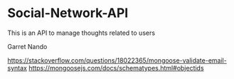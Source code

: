 # Social-Network-API
This is an API to manage thoughts related to users


Garret
Nando

https://stackoverflow.com/questions/18022365/mongoose-validate-email-syntax
https://mongoosejs.com/docs/schematypes.html#objectids